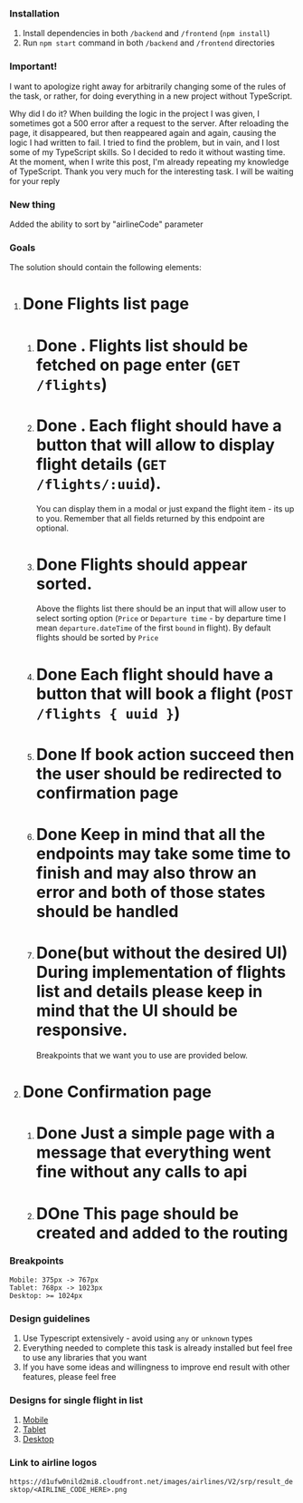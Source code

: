 ### Installation

1. Install dependencies in both `/backend` and `/frontend` (`npm install`)
2. Run `npm start` command in both `/backend` and `/frontend` directories

### Important!

I want to apologize right away for arbitrarily changing some of the rules of the task, or rather, for doing everything in a new project without TypeScript.

Why did I do it? When building the logic in the project I was given, I sometimes got a 500 error after a request to the server. After reloading the page, it disappeared, but then reappeared again and again, causing the logic I had written to fail. I tried to find the problem, but in vain, and I lost some of my TypeScript skills. So I decided to redo it without wasting time. At the moment, when I write this post, I'm already repeating my knowledge of TypeScript. Thank you very much for the interesting task. I will be waiting for your reply

### New thing

Added the ability to sort by "airlineCode" parameter

### Goals

The solution should contain the following elements:

1. # Done Flights list page
   1. # Done . Flights list should be fetched on page enter (`GET /flights`)
   2. # Done . Each flight should have a button that will allow to display flight details (`GET /flights/:uuid`).
      You can display them in a modal or just expand the flight item - its up to you.
      Remember that all fields returned by this endpoint are optional.
   3. # Done Flights should appear sorted.
      Above the flights list there should be an input that will allow user to select sorting option (`Price` or `Departure time` - by departure time I mean `departure.dateTime` of the first `bound` in flight).
      By default flights should be sorted by `Price`
   4. # Done Each flight should have a button that will book a flight (`POST /flights { uuid }`)
   5. # Done If book action succeed then the user should be redirected to confirmation page
   6. # Done Keep in mind that all the endpoints may take some time to finish and may also throw an error and both of those states should be handled
   7. # Done(but without the desired UI) During implementation of flights list and details please keep in mind that the UI should be responsive.
      Breakpoints that we want you to use are provided below.
2. # Done Confirmation page
   1. # Done Just a simple page with a message that everything went fine without any calls to api
   2. # DOne This page should be created and added to the routing

### Breakpoints

```
Mobile: 375px -> 767px
Tablet: 768px -> 1023px
Desktop: >= 1024px
```

### Design guidelines

1. Use Typescript extensively - avoid using `any` or `unknown` types
2. Everything needed to complete this task is already installed but feel free to use any libraries that you want
3. If you have some ideas and willingness to improve end result with other features, please feel free

### Designs for single flight in list

1. [Mobile](https://xd.adobe.com/view/09f42c1b-013a-496d-8eeb-c25950b67142-5ca7/)
2. [Tablet](https://xd.adobe.com/view/09f42c1b-013a-496d-8eeb-c25950b67142-5ca7/screen/ea03ccc1-0982-4d28-b35a-5a625fa4b350/)
3. [Desktop](https://xd.adobe.com/view/09f42c1b-013a-496d-8eeb-c25950b67142-5ca7/screen/4492ce02-02ed-42d9-8dae-cb155d29dea1/)

### Link to airline logos

`https://d1ufw0nild2mi8.cloudfront.net/images/airlines/V2/srp/result_desktop/<AIRLINE_CODE_HERE>.png`

